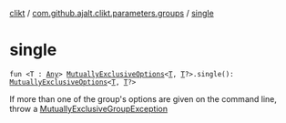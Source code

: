 [clikt](../index.md) / [com.github.ajalt.clikt.parameters.groups](index.md) / [single](./single.md)

# single

`fun <T : `[`Any`](https://kotlinlang.org/api/latest/jvm/stdlib/kotlin/-any/index.html)`> `[`MutuallyExclusiveOptions`](-mutually-exclusive-options/index.md)`<`[`T`](single.md#T)`, `[`T`](single.md#T)`?>.single(): `[`MutuallyExclusiveOptions`](-mutually-exclusive-options/index.md)`<`[`T`](single.md#T)`, `[`T`](single.md#T)`?>`

If more than one of the group's options are given on the command line, throw a [MutuallyExclusiveGroupException](../com.github.ajalt.clikt.core/-mutually-exclusive-group-exception/index.md)

